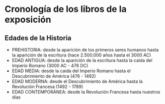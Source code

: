 # Cronología de los libros de la exposición

## Edades de la Historia
- PREHISTORIA: desde la aparición de los primeros seres humanos hasta la aparición de la escritura (hace 2.500.000 años hasta el 3000 AC)
- EDAD ANTIGUA: desde la aparición de la escritura hasta la caida del Imperio Romano (3000 AC - 476 DC)
- EDAD MEDIA: desde la caida del Imperio Romano hasta el Descubrimiento de América (476 - 1492)
- EDAD MODERNA: desde el Descubrimiento de América hasta la Revolución Francesa (1492 - 1789)
- EDAD CONTEMPORÁNEA: desde la Revolución Francesa hasta nuestros días


